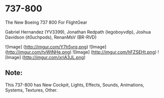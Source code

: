 # 737-800
The New Boeing 737 800 For FlightGear 

Gabriel Hernandez (YV3399), Jonathan Redpath (legoboyvdlp), Joshua Davidson (it0uchpods), RenanMsV (BR-RVD)

![Image] (http://imgur.com/Y7h5vrq.png)
![Image] (http://imgur.com/tyWtNHe.png)
![Image] (http://imgur.com/hFZSEHt.png)
![Image] (http://imgur.com/xriA3JL.png)

## Note:
This 737-800 has New Cockpit, Lights, Effects, Sounds, Animations, Systems, Textures, Other.
